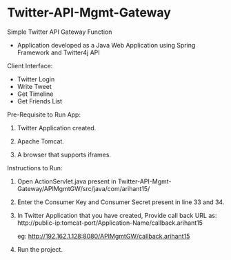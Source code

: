 # Twitter-API-Mgmt-Gateway

Simple Twitter API Gateway Function

* Application developed as a Java Web Application using Spring Framework and Twitter4j API

Client Interface:
* Twitter Login
* Write Tweet
* Get Timeline
* Get Friends List

Pre-Requisite to Run App:

1. Twitter Application created.

2. Apache Tomcat.

3. A browser that supports iframes.

Instructions to Run:

1. Open ActionServlet.java present in Twitter-API-Mgmt-Gateway/APIMgmtGW/src/java/com/arihant15/

2. Enter the Consumer Key and Consumer Secret present in line 33 and 34.

3. In Twitter Application that you have created, Provide call back URL as: http://public-ip:tomcat-port/Application-Name/callback.arihant15

	eg: http://192.162.1.128:8080/APIMgmtGW/callback.arihant15

4. Run the project.
